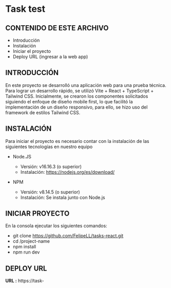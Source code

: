 # Task test

CONTENIDO DE ESTE ARCHIVO
---------------------

 * Introducción
 * Instalación
 * Iniciar el proyecto
 * Deploy URL (ingresar a la web app)



INTRODUCCIÓN
------------

En este proyecto se desarrolló una aplicación web para una prueba técnica. Para lograr un desarrollo rápido, se utilizó Vite + React + TypeScript + Tailwind CSS. Inicialmente, se crearon los componentes solicitados siguiendo el enfoque de diseño mobile first, lo que facilitó la implementación de un diseño responsivo, para ello, se hizo uso del framework de estilos Tailwind CSS.

INSTALACIÓN
------------

Para iniciar el proyecto es necesario contar con la instalación de las siguientes tecnologías en nuestro equipo


* Node.JS 

  * Versión: v16.16.3 (o superior)
  * Instalación: https://nodejs.org/es/download/

* NPM 

  * Versión: v8.14.5 (o superior)
  * Instalación: Se instala junto con Node.js


INICIAR PROYECTO
-----------------
En la consola ejecutar los siguientes comandos:

   * git clone https://github.com/FelipeLL/tasks-react.git
   * cd /project-name
   * npm install
   * npm run dev

 
 DEPLOY URL
----------------

**URL :** https://task-


